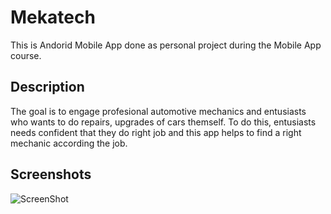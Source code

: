# Mekatech

This is Andorid Mobile App done as personal project during the Mobile App course. 

## Description

The goal is to engage profesional automotive mechanics and entusiasts who wants to do repairs, upgrades of cars themself. To do this, entusiasts needs confident that they do right job and this app helps to find a right mechanic according the job.

## Screenshots
![ScreenShot](https://raw.github.com/{username}/{repository}/{branch}/{path})
